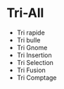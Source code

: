 # Tri-All
- Tri rapide
- Tri bulle
- Tri Gnome
- Tri Insertion
- Tri Selection
- Tri Fusion
- Tri Comptage
